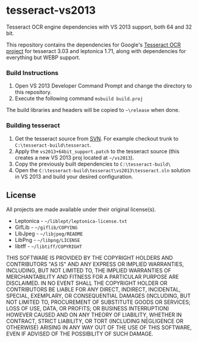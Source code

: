 tesseract-vs2013
================

Tesseract OCR engine dependencies with VS 2013 support, both 64 and 32 bit.

This repository contains the dependencies for Google's [Tesseract OCR project](https://code.google.com/p/tesseract-ocr/) for tesseract 3.03 and leptonica 1.71, along with dependencies for everything but WEBP support.

### Build Instructions

1. Open VS 2013 Developer Command Prompt and change the directory to this repository.
2. Execute the following command ``msbuild build.proj``

The build libraries and headers will be copied to ``~\release`` when done.

### Building tesseract

1. Get the tesseract source from [SVN](https://code.google.com/p/tesseract-ocr/source/checkout). For example checkout trunk to ``C:\tesseract-build\tesseract``.
2. Apply the ``vs2013+64bit_support.patch`` to the tesseract source (this creates a new VS 2013 proj located at ``~/vs2013``).
3. Copy the previously built dependencies to ``C:\tesseract-build\``
4. Open the ``C:\tesseract-build\tesseract\vs2013\tesseract.sln`` solution in VS 2013 and build your desired configuration.

## License

All projects are made available under their original license(s).

* Leptonica - ``~/liblept/leptonica-license.txt``
* GifLib - ``~/giflib/COPYING``
* LibJpeg - ``~/libjpeg/README``
* LibPng - ``~/libpng/LICENSE``
* libtff - ``~/libtiff/COPYRIGHT``

THIS SOFTWARE IS PROVIDED BY THE COPYRIGHT HOLDERS AND CONTRIBUTORS "AS IS" AND ANY EXPRESS OR IMPLIED WARRANTIES, INCLUDING, BUT NOT LIMITED TO, THE IMPLIED WARRANTIES OF MERCHANTABILITY AND FITNESS FOR A PARTICULAR PURPOSE ARE DISCLAIMED. IN NO EVENT SHALL THE COPYRIGHT HOLDER OR CONTRIBUTORS BE LIABLE FOR ANY DIRECT, INDIRECT, INCIDENTAL, SPECIAL, EXEMPLARY, OR CONSEQUENTIAL DAMAGES (INCLUDING, BUT NOT LIMITED TO, PROCUREMENT OF SUBSTITUTE GOODS OR SERVICES; LOSS OF USE, DATA, OR PROFITS; OR BUSINESS INTERRUPTION) HOWEVER CAUSED AND ON ANY THEORY OF LIABILITY, WHETHER IN CONTRACT, STRICT LIABILITY, OR TORT (INCLUDING NEGLIGENCE OR OTHERWISE) ARISING IN ANY WAY OUT OF THE USE OF THIS SOFTWARE, EVEN IF ADVISED OF THE POSSIBILITY OF SUCH DAMAGE.

